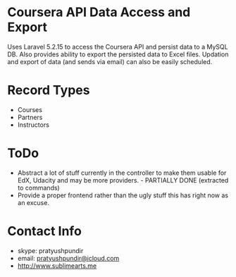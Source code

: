 # Coursera API Data Access and Export
Uses Laravel 5.2.15 to access the Coursera API and persist data to a MySQL DB. Also provides ability to export the persisted data to Excel files. Updation and export of data (and sends via email) can also be easily scheduled.

# Record Types
 - Courses
 - Partners
 - Instructors

# ToDo
 - Abstract a lot of stuff currently in the controller to make them usable for EdX, Udacity and may be more providers. - PARTIALLY DONE (extracted to commands) 
 - Provide a proper frontend rather than the ugly stuff this has right now as an excuse.

# Contact Info
 - skype: pratyushpundir
 - email: pratyushpundir@icloud.com
 - http://www.sublimearts.me